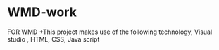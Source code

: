 # WMD-work
FOR WMD
+This project makes use of the following technology, Visual studio , HTML, CSS, Java script 
